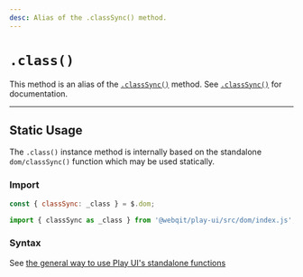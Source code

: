 ```yaml
---
desc: Alias of the .classSync() method.
---
```

# `.class()`

This method is an alias of the [`.classSync()`](../classSync) method. See [`.classSync()`](../classSync) for documentation.

------

## Static Usage

The `.class()` instance method is internally based on the standalone `dom/classSync()` function which may be used statically.

### Import

```js
const { classSync: _class } = $.dom;
```
```js
import { classSync as _class } from '@webqit/play-ui/src/dom/index.js';
```

### Syntax

See [the general way to use Play UI's standalone functions](../../../overview#use-as-descrete-utilities)